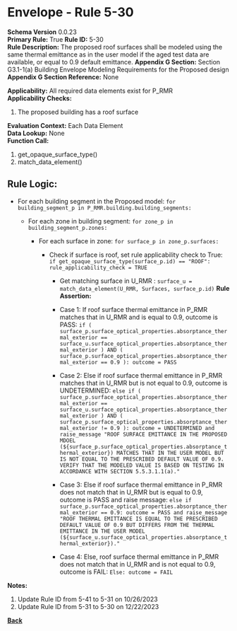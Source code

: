 # Envelope - Rule 5-30  
**Schema Version** 0.0.23  
**Primary Rule:** True
**Rule ID:** 5-30  
**Rule Description:** The proposed roof surfaces shall be modeled using the same thermal emittance as in the user model if the aged test data are available, or equal to 0.9 default emittance.
**Appendix G Section:** Section G3.1-1(a) Building Envelope Modeling Requirements for the Proposed design  
**Appendix G Section Reference:** None  

**Applicability:** All required data elements exist for P_RMR  
**Applicability Checks:**  
  1. The proposed building has a roof surface

**Evaluation Context:** Each Data Element  
**Data Lookup:** None  
**Function Call:**  

  1. get_opaque_surface_type()
  2. match_data_element()

## Rule Logic:  

- For each building segment in the Proposed model: ```for building_segment_p in P_RMR.building.building_segments:```

  - For each zone in building segment: ```for zone_p in building_segment_p.zones:```

    - For each surface in zone: ```for surface_p in zone_p.surfaces:```

        - Check if surface is roof, set rule applicability check to True: ```if get_opaque_surface_type(surface_p.id) == "ROOF": rule_applicability_check = TRUE```

          - Get matching surface in U_RMR : ```surface_u = match_data_element(U_RMR, Surfaces, surface_p.id)```
          **Rule Assertion:**  

          - Case 1: If roof surface thermal emittance in P_RMR matches that in U_RMR and is equal to 0.9, outcome is PASS: ```if ( surface_p.surface_optical_properties.absorptance_thermal_exterior == surface_u.surface_optical_properties.absorptance_thermal_exterior ) AND ( surface_p.surface_optical_properties.absorptance_thermal_exterior == 0.9 ):
            outcome = PASS```

          - Case 2: Else if roof surface thermal emittance in P_RMR matches that in U_RMR but is not equal to 0.9, outcome is UNDETERMINED: ```else if ( surface_p.surface_optical_properties.absorptance_thermal_exterior == surface_u.surface_optical_properties.absorptance_thermal_exterior ) AND ( surface_p.surface_optical_properties.absorptance_thermal_exterior != 0.9 ):
            outcome = UNDETERMINED and raise_message "ROOF SURFACE EMITTANCE IN THE PROPOSED MDOEL (${surface_p.surface_optical_properties.absorptance_thermal_exterior}) MATCHES THAT IN THE USER MODEL BUT IS NOT EQUAL TO THE PRESCRIBED DEFAULT VALUE OF 0.9. VERIFY THAT THE MODELED VALUE IS BASED ON TESTING IN ACCORDANCE WITH SECTION 5.5.3.1.1(a)."```

          - Case 3: Else if roof surface thermal emittance in P_RMR does not match that in U_RMR but is equal to 0.9, outcome is PASS and raise message: ```else if surface_p.surface_optical_properties.absorptance_thermal_exterior == 0.9:
            outcome = PASS and raise_message "ROOF THERMAL EMITTANCE IS EQUAL TO THE PRESCRIBED DEFAULT VALUE OF 0.9 BUT DIFFERS FROM THE THERMAL EMITTANCE IN THE USER MODEL (${surface_u.surface_optical_properties.absorptance_thermal_exterior})."```

          - Case 4: Else, roof surface thermal emittance in P_RMR does not match that in U_RMR and is not equal to 0.9, outcome is FAIL: ```Else: outcome = FAIL```


**Notes:**

1. Update Rule ID from 5-41 to 5-31 on 10/26/2023
2. Update Rule ID from 5-31 to 5-30 on 12/22/2023

**[Back](../_toc.md)**

